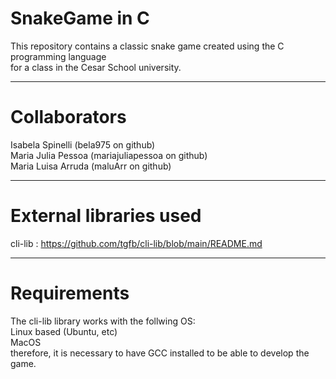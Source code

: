 # SnakeGame in C

This repository contains a classic snake game created using the C programming language <br/>
for a class in the Cesar School university.


--------------------------------------------------------------------------------------------
 # Collaborators

Isabela Spinelli  (bela975 on github) <br/>
Maria Julia Pessoa (mariajuliapessoa on github) <br/>
Maria Luisa Arruda (maluArr on github) 

-------------------------------------------------------------------------------------------
# External libraries used
cli-lib : https://github.com/tgfb/cli-lib/blob/main/README.md

------------------------------------------------------------------------------------------
# Requirements

 The cli-lib library works with the follwing OS: <br/>
      Linux based (Ubuntu, etc)<br/>
      MacOS<br/>
 therefore, it is necessary to have GCC installed to be able to develop the game.

